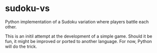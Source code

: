 # sudoku-vs
Python implementation of a Sudoku variation where players battle each other.

This is an initil attempt at the development of a simple game. Should it be fun, it might be improved or ported to another language. For now, Python will do the trick.
